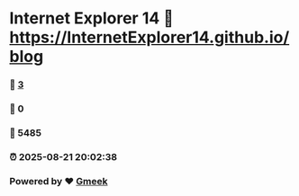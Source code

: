 # Internet Explorer 14 :link: https://InternetExplorer14.github.io/blog 
### :page_facing_up: [3](https://InternetExplorer14.github.io/blog/tag.html) 
### :speech_balloon: 0 
### :hibiscus: 5485 
### :alarm_clock: 2025-08-21 20:02:38 
### Powered by :heart: [Gmeek](https://github.com/Meekdai/Gmeek)
